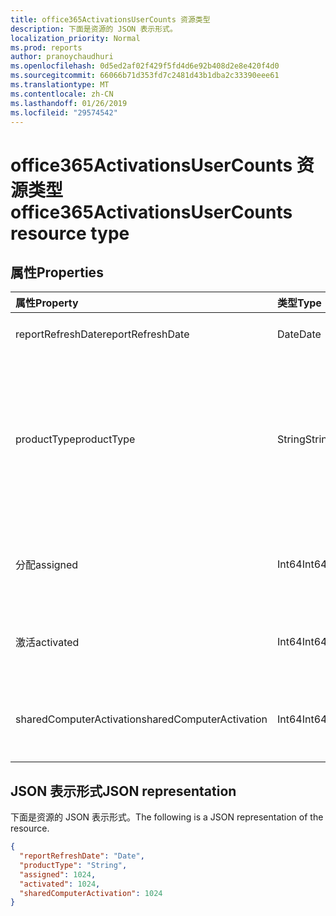 ```yaml
---
title: office365ActivationsUserCounts 资源类型
description: 下面是资源的 JSON 表示形式。
localization_priority: Normal
ms.prod: reports
author: pranoychaudhuri
ms.openlocfilehash: 0d5ed2af02f429f5fd4d6e92b408d2e8e420f4d0
ms.sourcegitcommit: 66066b71d353fd7c2481d43b1dba2c33390eee61
ms.translationtype: MT
ms.contentlocale: zh-CN
ms.lasthandoff: 01/26/2019
ms.locfileid: "29574542"
---
```

# <a name="office365activationsusercounts-resource-type"></a><span data-ttu-id="d26c8-103">office365ActivationsUserCounts 资源类型</span><span class="sxs-lookup"><span data-stu-id="d26c8-103">office365ActivationsUserCounts resource type</span></span>

## <a name="properties"></a><span data-ttu-id="d26c8-104">属性</span><span class="sxs-lookup"><span data-stu-id="d26c8-104">Properties</span></span>

| <span data-ttu-id="d26c8-105">属性</span><span class="sxs-lookup"><span data-stu-id="d26c8-105">Property</span></span>                 | <span data-ttu-id="d26c8-106">类型</span><span class="sxs-lookup"><span data-stu-id="d26c8-106">Type</span></span>   | <span data-ttu-id="d26c8-107">说明</span><span class="sxs-lookup"><span data-stu-id="d26c8-107">Description</span></span>                              |
| :----------------------- | :----- | ---------------------------------------- |
| <span data-ttu-id="d26c8-108">reportRefreshDate</span><span class="sxs-lookup"><span data-stu-id="d26c8-108">reportRefreshDate</span></span>        | <span data-ttu-id="d26c8-109">Date</span><span class="sxs-lookup"><span data-stu-id="d26c8-109">Date</span></span>   | <span data-ttu-id="d26c8-110">内容最晚日期。</span><span class="sxs-lookup"><span data-stu-id="d26c8-110">The latest date of the content.</span></span>          |
| <span data-ttu-id="d26c8-111">productType</span><span class="sxs-lookup"><span data-stu-id="d26c8-111">productType</span></span>              | <span data-ttu-id="d26c8-112">String</span><span class="sxs-lookup"><span data-stu-id="d26c8-112">String</span></span> | <span data-ttu-id="d26c8-113">产品类型，如"Office 365 ProPlus"、"Project 客户端"或"Visio Pro for Office 365"。</span><span class="sxs-lookup"><span data-stu-id="d26c8-113">The product type such as "Office 365 ProPlus", "Project Client", or "Visio Pro for Office 365".</span></span> |
| <span data-ttu-id="d26c8-114">分配</span><span class="sxs-lookup"><span data-stu-id="d26c8-114">assigned</span></span>                 | <span data-ttu-id="d26c8-115">Int64</span><span class="sxs-lookup"><span data-stu-id="d26c8-115">Int64</span></span>  | <span data-ttu-id="d26c8-116">产品许可证已分配的用户数。</span><span class="sxs-lookup"><span data-stu-id="d26c8-116">The number of users have been assigned for the product license.</span></span> |
| <span data-ttu-id="d26c8-117">激活</span><span class="sxs-lookup"><span data-stu-id="d26c8-117">activated</span></span>                | <span data-ttu-id="d26c8-118">Int64</span><span class="sxs-lookup"><span data-stu-id="d26c8-118">Int64</span></span>  | <span data-ttu-id="d26c8-119">已激活产品的用户数。</span><span class="sxs-lookup"><span data-stu-id="d26c8-119">The number of users who have activated the product.</span></span> |
| <span data-ttu-id="d26c8-120">sharedComputerActivation</span><span class="sxs-lookup"><span data-stu-id="d26c8-120">sharedComputerActivation</span></span> | <span data-ttu-id="d26c8-121">Int64</span><span class="sxs-lookup"><span data-stu-id="d26c8-121">Int64</span></span>  | <span data-ttu-id="d26c8-122">共享计算机使用该产品的用户数。</span><span class="sxs-lookup"><span data-stu-id="d26c8-122">The number of users who have used the product on a shared computer.</span></span> |

## <a name="json-representation"></a><span data-ttu-id="d26c8-123">JSON 表示形式</span><span class="sxs-lookup"><span data-stu-id="d26c8-123">JSON representation</span></span>

<span data-ttu-id="d26c8-124">下面是资源的 JSON 表示形式。</span><span class="sxs-lookup"><span data-stu-id="d26c8-124">The following is a JSON representation of the resource.</span></span>

<!-- {
  "blockType": "resource",
  "@odata.type": "microsoft.graph.office365ActivationsUserCounts"
} -->

```json
{
  "reportRefreshDate": "Date", 
  "productType": "String", 
  "assigned": 1024, 
  "activated": 1024,
  "sharedComputerActivation": 1024
}
```
